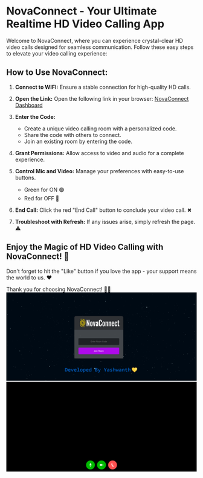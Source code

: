 # NovaConnect - Your Ultimate Realtime HD Video Calling App

Welcome to NovaConnect, where you can experience crystal-clear HD video calls designed for seamless communication. Follow these easy steps to elevate your video calling experience:

## How to Use NovaConnect:

1. **Connect to WIFI:**
   Ensure a stable connection for high-quality HD calls.

2. **Open the Link:**
   Open the following link in your browser: [NovaConnect Dashboard](https://yashwanthvarma18.github.io/NovaConnect/DashBoard.html)

3. **Enter the Code:**
   - Create a unique video calling room with a personalized code.
   - Share the code with others to connect.
   - Join an existing room by entering the code.

4. **Grant Permissions:**
   Allow access to video and audio for a complete experience.

5. **Control Mic and Video:**
   Manage your preferences with easy-to-use buttons.
   - Green for ON 🟢
   - Red for OFF 🔴

6. **End Call:**
   Click the red "End Call" button to conclude your video call. ✖

7. **Troubleshoot with Refresh:**
   If any issues arise, simply refresh the page. ⚠

## Enjoy the Magic of HD Video Calling with NovaConnect! 🚀 

Don't forget to hit the "Like" button if you love the app - your support means the world to us. ❤ 

Thank you for choosing NovaConnect! 🌈📞
![Home Page](Screenshot-1.png)
![Call Page](Screenshot-2.png)
